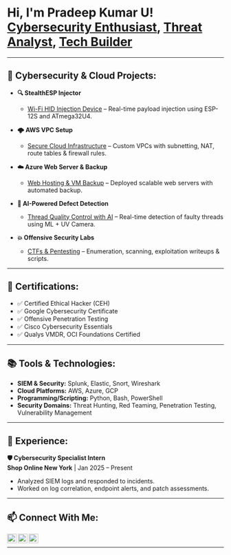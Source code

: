 <h1>Hi, I'm Pradeep Kumar U! <br/>
<a href="https://github.com/YOUR-GITHUB">Cybersecurity Enthusiast</a>, 
<a href="https://www.linkedin.com/in/pradeep-kumar-u-32b669224/">Threat Analyst</a>, 
<a href="mailto:pradeep4431k@gmail.com">Tech Builder</a></h1>

---

<h2>🔐 Cybersecurity & Cloud Projects:</h2>

- <b>🔍 StealthESP Injector</b>  
  - [Wi-Fi HID Injection Device](https://github.com/YOUR-GITHUB/StealthESP-Injector) – Real-time payload injection using ESP-12S and ATmega32U4.
  
- <b>🌩️ AWS VPC Setup</b>  
  - [Secure Cloud Infrastructure](https://github.com/YOUR-GITHUB/AWS-VPC-Setup) – Custom VPCs with subnetting, NAT, route tables & firewall rules.

- <b>☁️ Azure Web Server & Backup</b>  
  - [Web Hosting & VM Backup](https://github.com/YOUR-GITHUB/Azure-Webserver-Backup) – Deployed scalable web servers with automated backup.

- <b>🤖 AI-Powered Defect Detection</b>  
  - [Thread Quality Control with AI](https://github.com/YOUR-GITHUB/AI-Defect-Detection) – Real-time detection of faulty threads using ML + UV Camera.

- <b>💥 Offensive Security Labs</b>  
  - [CTFs & Pentesting](https://github.com/YOUR-GITHUB/Offensive-Security-Labs) – Enumeration, scanning, exploitation writeups & scripts.

---

<h2>📜 Certifications:</h2>

- ✅ Certified Ethical Hacker (CEH)
- ✅ Google Cybersecurity Certificate
- ✅ Offensive Penetration Testing
- ✅ Cisco Cybersecurity Essentials
- ✅ Qualys VMDR, OCI Foundations Certified

---

<h2>📚 Tools & Technologies:</h2>

- **SIEM & Security:** Splunk, Elastic, Snort, Wireshark  
- **Cloud Platforms:** AWS, Azure, GCP  
- **Programming/Scripting:** Python, Bash, PowerShell  
- **Security Domains:** Threat Hunting, Red Teaming, Penetration Testing, Vulnerability Management

---

<h2>💼 Experience:</h2>

**🛡️ Cybersecurity Specialist Intern**  
**Shop Online New York** | Jan 2025 – Present  
- Analyzed SIEM logs and responded to incidents.  
- Worked on log correlation, endpoint alerts, and patch assessments.  

---

<h2>📫 Connect With Me:</h2>

[<img align="left" alt="Pradeep Kumar | LinkedIn" width="22px" src="https://cdn.jsdelivr.net/npm/simple-icons@v3/icons/linkedin.svg" />][linkedin]
[<img align="left" alt="Pradeep Kumar | GitHub" width="22px" src="https://cdn.jsdelivr.net/npm/simple-icons@v3/icons/github.svg" />][github]
[<img align="left" alt="Pradeep Kumar | Email" width="22px" src="https://cdn.jsdelivr.net/npm/simple-icons@v3/icons/gmail.svg" />][email]

<br/>

[linkedin]: https://www.linkedin.com/in/pradeep-kumar-u-32b669224/
[github]: https://github.com/Pradeepkumaru-cyber/
[email]: mailto:pradeepkumaru.cyber@gmail.com

---

<!--
**pradeepkumaru/pradeepkumaru** is a ✨ _special_ ✨ repository because its `README.md` (this file) appears on your GitHub profile.

Here are some ideas to get you started:

- 🌱 I’m currently learning: Red Teaming
- 💬 Ask me about: Cyber Security Specalist
- 📫 Reach me at: pradeepkumaru.cyber@gmail.com
- ⚡ Fun fact: I built a StealthESP Injector!
-->
